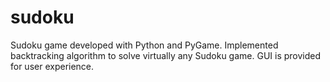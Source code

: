 # sudoku
Sudoku game developed with Python and PyGame. Implemented backtracking algorithm to solve virtually any Sudoku game. GUI is provided for user experience. 
